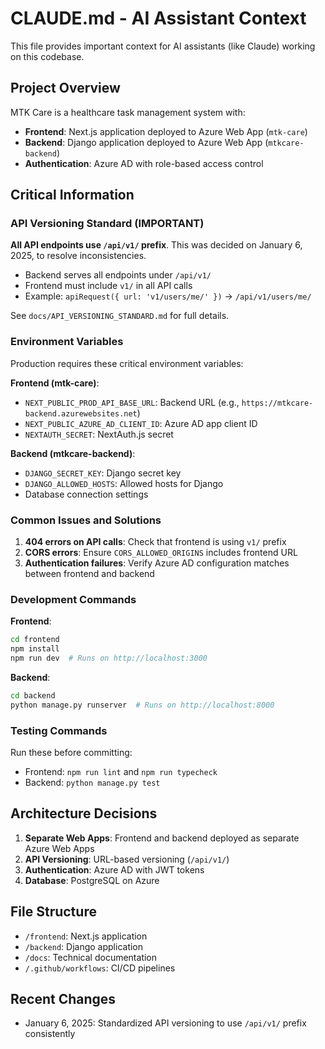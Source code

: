 # CLAUDE.md - AI Assistant Context

This file provides important context for AI assistants (like Claude) working on this codebase.

## Project Overview

MTK Care is a healthcare task management system with:
- **Frontend**: Next.js application deployed to Azure Web App (`mtk-care`)
- **Backend**: Django application deployed to Azure Web App (`mtkcare-backend`)
- **Authentication**: Azure AD with role-based access control

## Critical Information

### API Versioning Standard (IMPORTANT)

**All API endpoints use `/api/v1/` prefix**. This was decided on January 6, 2025, to resolve inconsistencies.

- Backend serves all endpoints under `/api/v1/`
- Frontend must include `v1/` in all API calls
- Example: `apiRequest({ url: 'v1/users/me/' })` → `/api/v1/users/me/`

See `docs/API_VERSIONING_STANDARD.md` for full details.

### Environment Variables

Production requires these critical environment variables:

**Frontend (mtk-care)**:
- `NEXT_PUBLIC_PROD_API_BASE_URL`: Backend URL (e.g., `https://mtkcare-backend.azurewebsites.net`)
- `NEXT_PUBLIC_AZURE_AD_CLIENT_ID`: Azure AD app client ID
- `NEXTAUTH_SECRET`: NextAuth.js secret

**Backend (mtkcare-backend)**:
- `DJANGO_SECRET_KEY`: Django secret key
- `DJANGO_ALLOWED_HOSTS`: Allowed hosts for Django
- Database connection settings

### Common Issues and Solutions

1. **404 errors on API calls**: Check that frontend is using `v1/` prefix
2. **CORS errors**: Ensure `CORS_ALLOWED_ORIGINS` includes frontend URL
3. **Authentication failures**: Verify Azure AD configuration matches between frontend and backend

### Development Commands

**Frontend**:
```bash
cd frontend
npm install
npm run dev  # Runs on http://localhost:3000
```

**Backend**:
```bash
cd backend
python manage.py runserver  # Runs on http://localhost:8000
```

### Testing Commands

Run these before committing:
- Frontend: `npm run lint` and `npm run typecheck`
- Backend: `python manage.py test`

## Architecture Decisions

1. **Separate Web Apps**: Frontend and backend deployed as separate Azure Web Apps
2. **API Versioning**: URL-based versioning (`/api/v1/`)
3. **Authentication**: Azure AD with JWT tokens
4. **Database**: PostgreSQL on Azure

## File Structure

- `/frontend`: Next.js application
- `/backend`: Django application  
- `/docs`: Technical documentation
- `/.github/workflows`: CI/CD pipelines

## Recent Changes

- January 6, 2025: Standardized API versioning to use `/api/v1/` prefix consistently